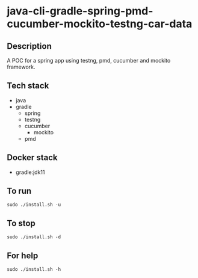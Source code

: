 # java-cli-gradle-spring-pmd-cucumber-mockito-testng-car-data

## Description
A POC for a spring app using testng,
pmd, cucumber and mockito framework.

## Tech stack
- java
- gradle
	- spring
  - testng
  - cucumber
	- mockito
  - pmd

## Docker stack
- gradle:jdk11

## To run
`sudo ./install.sh -u`

## To stop
`sudo ./install.sh -d`

## For help
`sudo ./install.sh -h`
